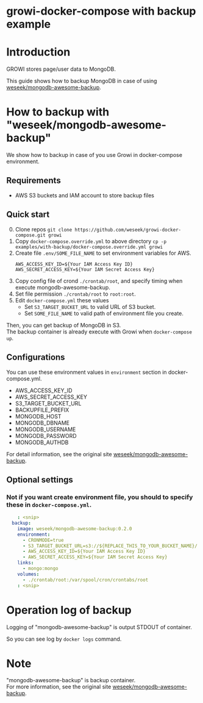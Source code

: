 growi-docker-compose with backup example
========================================

# Introduction

GROWI stores page/user data to MongoDB.

This guide shows how to backup MongoDB in case of using [weseek/mongodb-awesome-backup](https://github.com/weseek/mongodb-awesome-backup).

# How to backup with "weseek/mongodb-awesome-backup"

We show how to backup in case of you use Growi in docker-compose environment.

## Requirements

- AWS S3 buckets and IAM account to store backup files

## Quick start

0. Clone repos
    `git clone https://github.com/weseek/growi-docker-compose.git growi`
1. Copy `docker-compose.override.yml` to above directory
    `cp -p examples/with-backup/docker-compose.override.yml growi`
2. Create file `.env/SOME_FILE_NAME` to set environment variables for AWS.
    ```
    AWS_ACCESS_KEY_ID=${Your IAM Access Key ID}
    AWS_SECRET_ACCESS_KEY=${Your IAM Secret Access Key}
    ```
3. Copy config file of crond `./crontab/root`, and specify timing when execute mongodb-awesome-backup.
4. Set file permission `./crontab/root` to `root:root`.
5. Edit `docker-compose.yml` these values
    - Set `S3_TARGET_BUCKET_URL` to valid URL of S3 bucket.
    - Set `SOME_FILE_NAME` to valid path of environment file you create.

Then, you can get backup of MongoDB in S3.  
The backup container is already execute with Growi when `docker-compose up`.


## Configurations

You can use these environment values in `environment` section in docker-compose.yml.

- AWS_ACCESS_KEY_ID
- AWS_SECRET_ACCESS_KEY
- S3_TARGET_BUCKET_URL
- BACKUPFILE_PREFIX
- MONGODB_HOST
- MONGODB_DBNAME
- MONGODB_USERNAME
- MONGODB_PASSWORD
- MONGODB_AUTHDB

For detail information, see the original site [weseek/mongodb-awesome-backup](https://github.com/weseek/mongodb-awesome-backup).

## Optional settings

### Not if you want create environment file, you should to specify these in `docker-compose.yml`.

```yaml:docker-compose.yml
    : <snip>
  backup:
    image: weseek/mongodb-awesome-backup:0.2.0
    environment:
      - CRONMODE=true
      - S3_TARGET_BUCKET_URL=s3://${REPLACE_THIS_TO_YOUR_BUCKET_NAME}/
      - AWS_ACCESS_KEY_ID=${Your IAM Access Key ID}
      - AWS_SECRET_ACCESS_KEY=${Your IAM Secret Access Key}
    links:
      - mongo:mongo
    volumes:
      - ./crontab/root:/var/spool/cron/crontabs/root
    : <snip>
```

# Operation log of backup

Logging of "mongodb-awesome-backup" is output STDOUT of container.

So you can see log by `docker logs` command.

# Note

"mongodb-awesome-backup" is backup container.  
For more information, see the original site [weseek/mongodb-awesome-backup](https://github.com/weseek/mongodb-awesome-backup).

